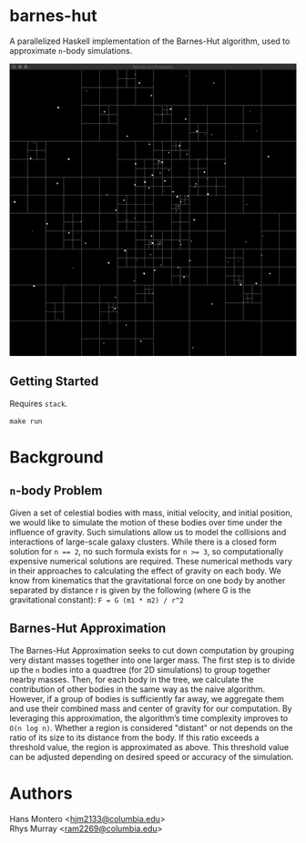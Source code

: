 barnes-hut
==========
A parallelized Haskell implementation of the Barnes-Hut algorithm, used to
approximate `n`-body simulations.

![demo](barnes-hut-demo.gif)

Getting Started
---------------
Requires `stack`.

```
make run
```

Background
==========
`n`-body Problem
---------------- 
Given a set of celestial bodies with mass, initial velocity,
and initial position, we would like to simulate the motion of these bodies over
time under the influence of gravity. Such simulations allow us to model the
collisions and interactions of large-scale galaxy clusters. While there is a
closed form solution for `n == 2`, no such formula exists for `n >= 3`, so
computationally expensive numerical solutions are required. These numerical
methods vary in their approaches to calculating the effect of gravity on each
body. We know from kinematics that the gravitational force on one body by
another separated by distance r is given by the following (where G is the
gravitational constant): `F = G (m1 * m2) / r^2`

Barnes-Hut Approximation
------------------------
The Barnes-Hut Approximation seeks to cut down computation by grouping very
distant masses together into one larger mass. The first step is to divide up the
`n` bodies into a quadtree (for 2D simulations) to group together nearby masses.
Then, for each body in the tree, we calculate the contribution of other bodies
in the same way as the naive algorithm. However, if a group of bodies is
sufficiently far away, we aggregate them and use their combined mass and center
of gravity for our computation. By leveraging this approximation, the
algorithm’s time complexity improves to `O(n log n)`. Whether a region is
considered "distant" or not depends on the ratio of its size to its distance
from the body. If this ratio exceeds a threshold value, the region is
approximated as above. This threshold value can be adjusted depending on desired
speed or accuracy of the simulation.

Authors
=======
Hans Montero \<hjm2133@columbia.edu\>  
Rhys Murray \<ram2269@columbia.edu\>
